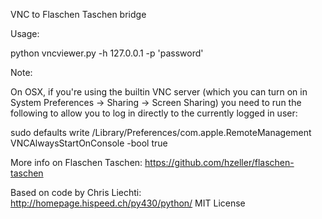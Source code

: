 VNC to Flaschen Taschen bridge

Usage:

  python vncviewer.py -h 127.0.0.1 -p 'password'

Note:

On OSX, if you're using the builtin VNC server (which you can turn on in System Preferences -> Sharing ->
Screen Sharing) you need to run the following to allow you to log in directly to the currently logged in user:

  sudo defaults write /Library/Preferences/com.apple.RemoteManagement VNCAlwaysStartOnConsole -bool true

More info on Flaschen Taschen: https://github.com/hzeller/flaschen-taschen

Based on code by Chris Liechti: http://homepage.hispeed.ch/py430/python/
MIT License
